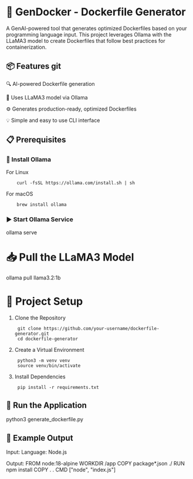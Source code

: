 # 🐳 GenDocker - Dockerfile Generator

A GenAI-powered tool that generates optimized Dockerfiles based on your programming language input. This project leverages Ollama with the LLaMA3 model to create Dockerfiles that follow best practices for containerization.

## 📦 Features git 

🔍 AI-powered Dockerfile generation

🧠 Uses LLaMA3 model via Ollama

⚙️ Generates production-ready, optimized Dockerfiles

💡 Simple and easy to use CLI interface

## 📋 Prerequisites

### 🐙 Install Ollama

For Linux

        curl -fsSL https://ollama.com/install.sh | sh

For macOS

        brew install ollama

### ▶️ Start Ollama Service


ollama serve

# 📥 Pull the LLaMA3 Model


ollama pull llama3.2:1b

# 🚀 Project Setup

1. Clone the Repository

        git clone https://github.com/your-username/dockerfile-generator.git
        cd dockerfile-generator

2. Create a Virtual Environment

        python3 -m venv venv
        source venv/bin/activate

3. Install Dependencies

        pip install -r requirements.txt

## 🧠 Run the Application

python3 generate_dockerfile.py

## 📄 Example Output

Input:
        Language: Node.js
        
Output:
        FROM node:18-alpine
        WORKDIR /app
        COPY package*.json ./
        RUN npm install
        COPY . .
        CMD ["node", "index.js"]






